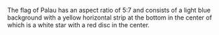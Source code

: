 The flag of Palau has an aspect ratio of 5:7 and consists of a light blue background with a yellow horizontal strip at the bottom in the center of which is a white star with a red disc in the center.